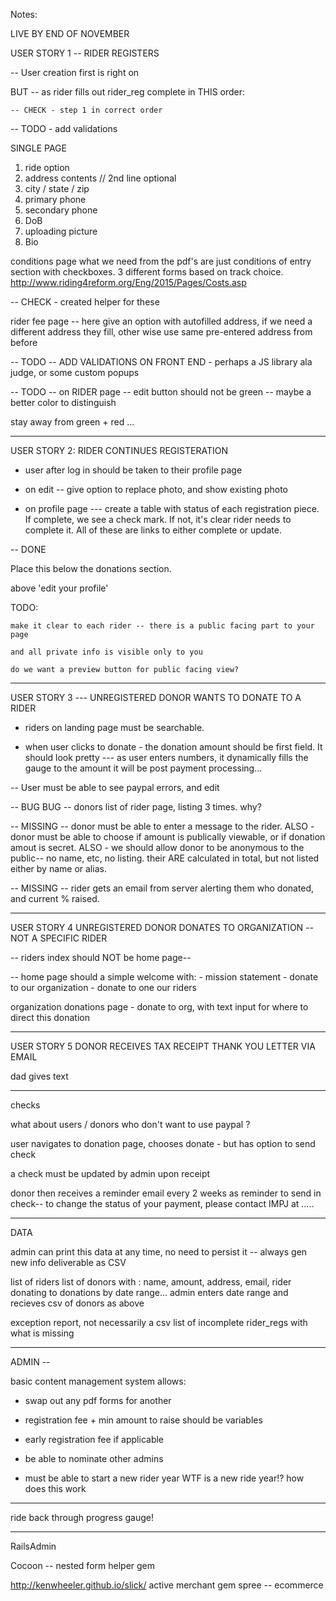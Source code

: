 Notes:
 
LIVE BY END OF NOVEMBER


USER STORY 1 -- RIDER REGISTERS


-- User creation first is right on

BUT -- as rider fills out rider_reg complete in THIS order:

	-- CHECK - step 1 in correct order 
-- TODO - add validations

SINGLE PAGE
1) ride option
2) address contents // 2nd line optional
3) city / state / zip
4) primary phone
5) secondary phone
6) DoB
7) uploading picture
8) Bio

conditions page
	what we need from the pdf's are just conditions of entry section with checkboxes.
	3 different forms based on track choice.
	http://www.riding4reform.org/Eng/2015/Pages/Costs.asp

-- CHECK - created helper for these 

rider fee page -- here give an option with autofilled address, if we need a different address they fill, other wise use same pre-entered address from before

-- TODO -- ADD VALIDATIONS ON FRONT END - perhaps a JS library ala judge, or some custom popups

-- TODO -- on RIDER page -- edit button should not be green -- maybe a better color to distinguish

stay away from green + red ... 

------------------

USER STORY 2: 
RIDER CONTINUES REGISTERATION

- user after log in should be taken to their profile page

- on edit -- give option to replace photo, and show existing photo 

- on profile page --- 
create a table with status of each registration piece. If complete, we see a check mark. If not, it's clear rider needs to complete it. 
All of these are links to either complete or update.

-- DONE 

Place this below the donations section. 

above 'edit your profile'


TODO: 

	make it clear to each rider -- there is a public facing part to your page

	and all private info is visible only to you

	do we want a preview button for public facing view? 

----------

USER STORY 3 --- UNREGISTERED DONOR WANTS TO DONATE TO A RIDER

- riders on landing page must be searchable.

- when user clicks to donate - the donation amount should be first field. It should look pretty --- 
as user enters numbers, it dynamically fills the gauge to the amount it will be post payment processing... 

-- User must be able to see paypal errors, and edit

-- BUG BUG -- donors list of rider page, listing 3 times. why?

-- MISSING -- donor must be able to enter a message to the rider.
ALSO - donor must be able to choose if amount is publically viewable, or if donation amout is secret.
ALSO - we should allow donor to be anonymous to the public-- no name, etc, no listing. their ARE calculated in total, but not listed either by name or alias.

-- MISSING -- rider gets an email from server alerting them who donated, and current % raised. 

---------

USER STORY 4 
UNREGISTERED DONOR DONATES TO ORGANIZATION -- NOT A SPECIFIC RIDER

-- riders index should NOT be home page-- 

-- home page should a simple welcome with:
	- mission statement
	- donate to our organization 
	- donate to one our riders

organization donations page
	- donate to org, with text input for where to direct this donation 

-------

USER STORY 5
DONOR RECEIVES TAX RECEIPT THANK YOU LETTER VIA EMAIL

dad gives text

------

checks

what about users / donors who don't want to use paypal ?

user navigates to donation page, chooses donate - but has option to send check

a check must be updated by admin upon receipt

donor then receives a reminder email every 2 weeks as reminder to send in check--
to change the status of your payment, please contact IMPJ at .....

-----

DATA

admin can print this data at any time, no need to persist it -- always gen new info
deliverable as CSV

list of riders
list of donors with : name, amount, address, email, rider donating to
donations by date range... admin enters date range and recieves csv of donors as above

exception report, not necessarily a csv
list of incomplete rider_regs with what is missing


-----

ADMIN --

basic content management system allows:
- swap out any pdf forms for another
- registration fee + min amount to raise should be variables
- early registration fee if applicable

- be able to nominate other admins

- must be able to start a new rider year 
	WTF is a new ride year!? how does this work 



-----

ride back through progress gauge!

-----

RailsAdmin

Cocoon -- nested form helper gem

http://kenwheeler.github.io/slick/
active merchant gem
spree -- ecommerce

